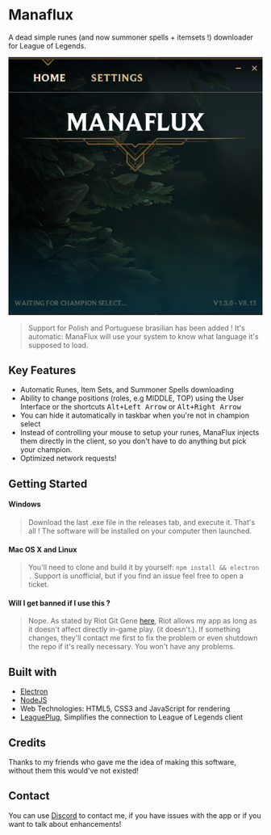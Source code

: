 # Manaflux

A dead simple runes (and now summoner spells + itemsets !) downloader for League of Legends.

![ManaFlux Main Page](screenshots/1.png "Main page")

> Support for Polish and Portuguese brasilian has been added ! It's automatic: ManaFlux will use your system to know what language it's supposed to load.

## Key Features
- Automatic Runes, Item Sets, and Summoner Spells downloading
- Ability to change positions (roles, e.g MIDDLE, TOP) using the User Interface or the shortcuts
<kbd>Alt+Left Arrow</kbd> or <kbd>Alt+Right Arrow</kbd>
- You can hide it automatically in taskbar when you're not in champion select
- Instead of controlling your mouse to setup your runes, ManaFlux injects them directly in the client, so you don't have to do anything but pick your champion.
- Optimized network requests!

## Getting Started

#### Windows
 > Download the last .exe file in the releases tab, and execute it. That's all !
 The software will be installed on your computer then launched.

#### Mac OS X and Linux
 > You'll need to clone and build it by yourself: `npm install && electron .` Support is unofficial, but if you find an issue feel free to open a ticket.

#### Will I get banned if I use this ?
> Nope. As stated by Riot Git Gene [here](https://www.reddit.com/r/leagueoflegends/comments/97s4co/so_i_created_a_program_that_automatically_handles/e4bgdmy), Riot allows my app as long as it doesn't affect directly in-game play. (it doesn't.). If something changes, they'll contact me first to fix the problem or even shutdown the repo if it's really necessary. You won't have any problems.


## Built with
- [Electron](https://electronjs.org/)
- [NodeJS](https://nodejs.org)
- Web Technologies: HTML5, CSS3 and JavaScript for rendering
- [LeaguePlug](https://github.com/Ryzzzen/manaflux/tree/master/objects/leagueplug), Simplifies the connection to League of Legends client

## Credits
Thanks to my friends who gave me the idea of making this software, without them this would've not existed!

## Contact
You can use [Discord](https://discordapp.com/invite/4KTJax9) to contact me, if you have issues with the app or if you want to talk about enhancements!
